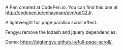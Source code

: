 A Pen created at CodePen.io. You can find this one at http://codepen.io/eehayman/pen/qdGZJr.

A lightweight full page parallax scroll effect.

Fengyu remove the lodash and jquery dependencies.

Demo: [https://bigfengyu.github.io/full-page-scroll/.
](https://bigfengyu.github.io/full-page-scroll/.)
